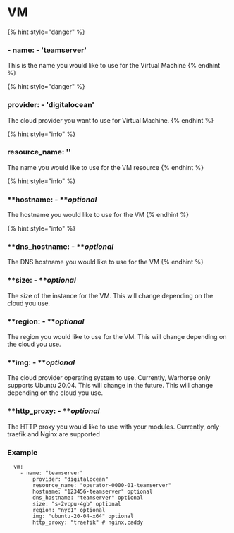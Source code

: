 # VM

{% hint style="danger" %}
### - **name: - 'teamserver'**

This is the name you would like to use for the Virtual Machine
{% endhint %}

{% hint style="danger" %}
### **provider: - 'digitalocean'**

The cloud provider you want to use for Virtual Machine.
{% endhint %}

{% hint style="info" %}
### **resource\_name: ''**

The name you would like to use for the VM resource
{% endhint %}

{% hint style="info" %}
### **hostname: - **_**optional**_

The hostname you would like to use for the VM
{% endhint %}

{% hint style="info" %}
### **dns\_hostname: - **_**optional**_

The DNS hostname you would like to use for the VM
{% endhint %}

### **size: - **_**optional**_

The size of the instance for the VM. This will change depending on the cloud you use.

### **region: - **_**optional**_

The region you would like to use for the VM. This will change depending on the cloud you use.

### **img: - **_**optional**_

The cloud provider operating system to use. Currently, Warhorse only supports Ubuntu 20.04. This will change in the future. This will change depending on the cloud you use.

### **http\_proxy: - **_**optional**_

The HTTP proxy you would like to use with your modules. Currently, only traefik and Nginx are supported

### **Example**

```
  vm:
    - name: "teamserver"
        provider: "digitalocean"
        resource_name: "operator-0000-01-teamserver"
        hostname: "123456-teamserver" optional
        dns_hostname: "teamserver" optional
        size: "s-2vcpu-4gb" optional
        region: "nyc1" optional
        img: "ubuntu-20-04-x64" optional
        http_proxy: "traefik" # nginx,caddy
```
